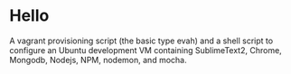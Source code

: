 # Hello
A vagrant provisioning script (the basic type evah) and a shell script to configure an Ubuntu development VM containing SublimeText2, Chrome, Mongodb, Nodejs, NPM, nodemon, and mocha.